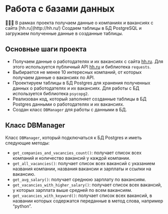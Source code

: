 # Работа с базами данных

<aside>
🧑🏻‍💻 В рамках проекта получаем данные о компаниях и вакансиях с сайта [hh.ru](http://hh.ru/)
   Создаем таблицы в БД PostgreSQL и загружаем полученные данные в созданные таблицы.

</aside>

## Основные шаги проекта

- Получаем данные о работодателях и их вакансиях с сайта [hh.ru](http://hh.ru/). Для этого используется публичный API [hh.ru](http://hh.ru/) и библиотека `requests`.
- Выбирается не менее 10 интересных компаний, от которых получаем данные о вакансиях по API.
- Проектируем таблицы в БД Postgres для хранения полученных данных о работодателях и их вакансиях. Для работы с БД используется библиотека `psycopg2`.
- Реализован код, который заполняет созданные таблицы в БД Postgres данными о работодателях и их вакансиях.
- Создан класс `DBManager` для работы с данными в БД.

## Класс DBManager

Класс `DBManager`, который подключаться к БД Postgres и иметь следующие методы:

- `get_companies_and_vacancies_count()`: получает список всех компаний и количество вакансий у каждой компании.
- `get_all_vacancies()`: получает список всех вакансий с указанием названия компании, названия вакансии и зарплаты и ссылки на вакансию.
- `get_avg_salary()`: получает среднюю зарплату по вакансиям.
- `get_vacancies_with_higher_salary()`: получает список всех вакансий, у которых зарплата выше средней по всем вакансиям.
- `get_vacancies_with_keyword()`: получает список всех вакансий, в названии которых содержатся переданные в метод слова, например “python”.

